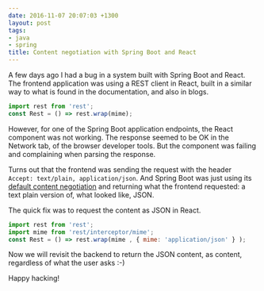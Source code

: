 ```yaml
---
date: 2016-11-07 20:07:03 +1300
layout: post
tags:
- java
- spring
title: Content negotiation with Spring Boot and React
---
```


A few days ago I had a bug in a system built with Spring Boot and React. The frontend application
was using a REST client in React, built in a similar way to what is found in the documentation, and
also in blogs.

```javascript
import rest from 'rest';
const Rest = () => rest.wrap(mime);
```

However, for one of the Spring Boot application endpoints, the React component was not working. The
response seemed to be OK in the Network tab, of the browser developer tools. But the component was
failing and complaining when parsing the response.

Turns out that the frontend was sending the request with the header `Accept: text/plain, application/json`.
And Spring Boot was just using its [default content negotiation](https://spring.io/blog/2013/05/11/content-negotiation-using-spring-mvc)
and returning what the frontend requested: a text plain version of, what looked like, JSON.

The quick fix was to request the content as JSON in React.

```javascript
import rest from 'rest';
import mime from 'rest/interceptor/mime';
const Rest = () => rest.wrap(mime , { mime: 'application/json' } );
```

Now we will revisit the backend to return the JSON content, as content, regardless of what
the user asks :-)

Happy hacking!
